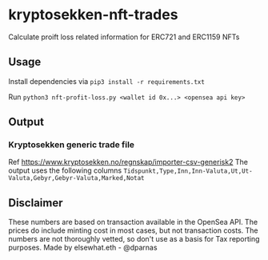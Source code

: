 # kryptosekken-nft-trades
Calculate proift loss related information for ERC721 and ERC1159 NFTs


## Usage
Install dependencies via `pip3 install -r requirements.txt`

Run `python3 nft-profit-loss.py <wallet id 0x...> <opensea api key>`

## Output
### Kryptosekken generic trade file 
Ref https://www.kryptosekken.no/regnskap/importer-csv-generisk2
The output uses the following columns
`Tidspunkt,Type,Inn,Inn-Valuta,Ut,Ut-Valuta,Gebyr,Gebyr-Valuta,Marked,Notat`


## Disclaimer
These numbers are based on transaction available in the OpenSea API.
The prices do include minting cost in most cases, but not transaction costs.
The numbers are not thoroughly vetted, so don't use as a basis for Tax reporting purposes.
Made by elsewhat.eth - @dparnas
